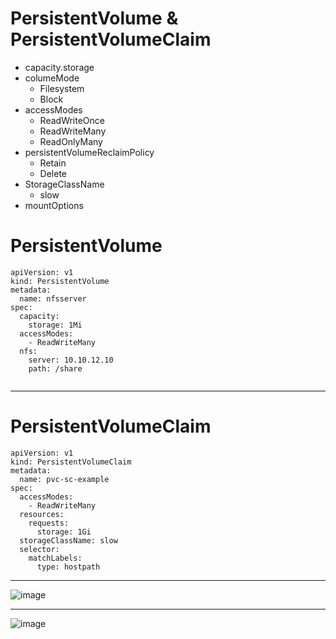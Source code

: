 
# PersistentVolume & PersistentVolumeClaim
- capacity.storage
- columeMode
    * Filesystem
    * Block
- accessModes
   * ReadWriteOnce
   * ReadWriteMany
   * ReadOnlyMany
- persistentVolumeReclaimPolicy
     * Retain
     * Delete
- StorageClassName
     * slow
- mountOptions
  
# PersistentVolume
```
apiVersion: v1
kind: PersistentVolume
metadata:
  name: nfsserver
spec:
  capacity:
    storage: 1Mi
  accessModes:
    - ReadWriteMany
  nfs:
    server: 10.10.12.10
    path: /share
    
```
------------------------------------------------------------------------------------------------------
# PersistentVolumeClaim
```
apiVersion: v1
kind: PersistentVolumeClaim
metadata:
  name: pvc-sc-example
spec:
  accessModes:
    - ReadWriteMany
  resources:
    requests:
      storage: 1Gi
  storageClassName: slow
  selector:
    matchLabels:
      type: hostpath
```
------------------------------------------------------------------------------------------------------

![image](https://github.com/user-attachments/assets/213e1730-f820-4dd1-88fe-3c73d2704369)











--------------------------------------------------------------------------------------------------------
![image](https://github.com/user-attachments/assets/0af745eb-d9da-4dde-819c-c60f4cad4468)









